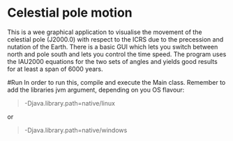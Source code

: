 Celestial pole motion
=====================

This is a wee graphical application to visualise the movement of the celestial pole (J2000.0) with respect to the ICRS due to the precession and nutation of the Earth.
There is a basic GUI which lets you switch between north and pole south and lets you control the time speed. The program uses the IAU2000 equations for the two sets of angles and yields good results for at least a span of 6000 years.

#Run
In order to run this, compile and execute the Main class. Remember to add the libraries jvm argument, depending on you OS flavour:

>-Djava.library.path=native/linux

or
>-Djava.library.path=native/windows
